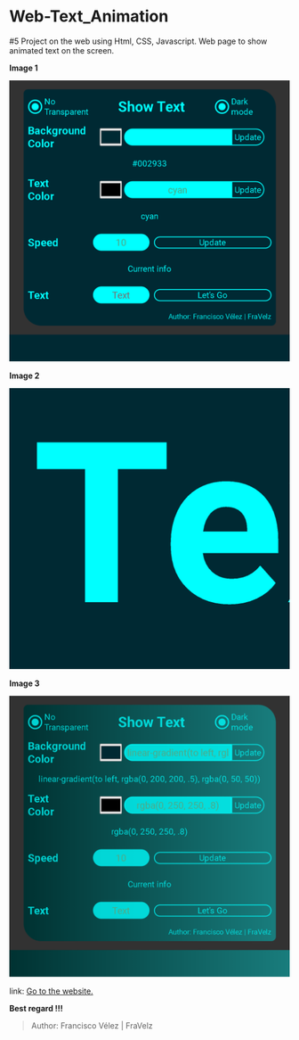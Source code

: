 # Web-Text_Animation
#5 Project on the web using Html, CSS, Javascript. Web page to show animated text on the screen.

**Image 1**

![Image 1](./Images/Image1.png)

**Image 2**

![Image 2](./Images/Image2.png)

**Image 3**

![Image 3](./Images/Image3.png)


link: [Go to the website.](https://fravelz.github.io/Web-Text_animation/)

**Best regard !!!**

> Author: Francisco Vélez | FraVelz
